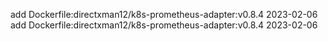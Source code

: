 add Dockerfile:directxman12/k8s-prometheus-adapter:v0.8.4 2023-02-06
add Dockerfile:directxman12/k8s-prometheus-adapter:v0.8.4 2023-02-06

